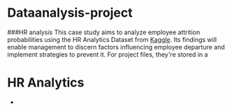 # Dataanalysis-project
###HR analysis 
This case study aims to analyze employee attrition probabilities using the HR Analytics Dataset from [Kaggle](https://www.kaggle.com/lnvardanyan/hr-analytics). Its findings will enable management to discern factors influencing employee departure and implement strategies to prevent it. For project files, they're stored in a   

# HR Analytics

 

*
